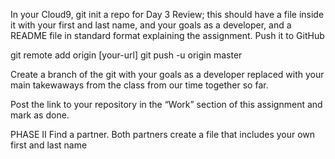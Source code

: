 In your Cloud9, git init a repo for Day 3 Review; this should have a file inside it with your first and last name, and your goals as a developer, and a README file in standard format explaining the assignment. Push it to GitHub

git remote add origin [your-url]
git push -u origin master

Create a branch of the git with your goals as a developer replaced with your main takewaways from the class from our time together so far.

Post the link to your repository in the “Work” section of this assignment and mark as done.

PHASE II
Find a partner. Both partners create a file that includes your own first and last name

